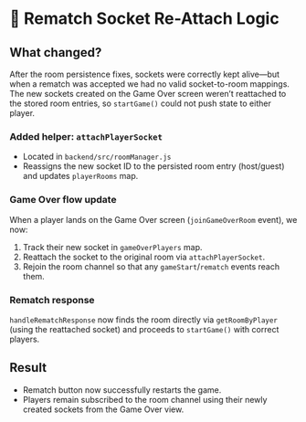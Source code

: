 # 🔁 Rematch Socket Re-Attach Logic

## What changed?
After the room persistence fixes, sockets were correctly kept alive—but when a rematch was accepted we had no valid socket-to-room mappings. The new sockets created on the Game Over screen weren’t reattached to the stored room entries, so `startGame()` could not push state to either player.

### Added helper: `attachPlayerSocket`
- Located in `backend/src/roomManager.js`
- Reassigns the new socket ID to the persisted room entry (host/guest) and updates `playerRooms` map.

### Game Over flow update
When a player lands on the Game Over screen (`joinGameOverRoom` event), we now:
1. Track their new socket in `gameOverPlayers` map.
2. Reattach the socket to the original room via `attachPlayerSocket`.
3. Rejoin the room channel so that any `gameStart`/`rematch` events reach them.

### Rematch response
`handleRematchResponse` now finds the room directly via `getRoomByPlayer` (using the reattached socket) and proceeds to `startGame()` with correct players.

## Result
- Rematch button now successfully restarts the game.
- Players remain subscribed to the room channel using their newly created sockets from the Game Over view.

